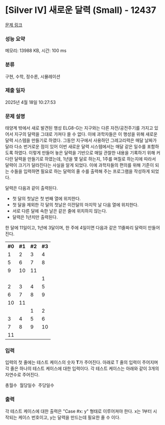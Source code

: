 # [Silver IV] 새로운 달력 (Small) - 12437 

[문제 링크](https://www.acmicpc.net/problem/12437) 

### 성능 요약

메모리: 13988 KB, 시간: 100 ms

### 분류

구현, 수학, 정수론, 시뮬레이션

### 제출 일자

2025년 4월 18일 10:27:53

### 문제 설명

<p>태양계 밖에서 새로 발견된 행성 ELG8-G는 지구와는 다른 자전/공전주기를 가지고 있어서 지구의 달력을 그대로 가져다 쓸 수 없다. 이에 과학자들은 이 행성을 위해 새로운 달력 시스템을 만들기로 하였다. 그동안 지구에서 사용하던 그레고리력은 매달 날짜가 달라 다소 번거로운 점이 있어 이번 새로운 달력 시스템에서는 매달 같은 일수를 포함하도록 하였다. 이렇게 만들어 놓은 달력을 기반으로 매일 관찰한 내용을 기록하기 위해 커다란 달력을 만들기로 하였는데, 1년을 몇 달로 하는지, 1주를 며칠로 하는지에 따라서 달력이 크기가 달라진다는 사실을 알게 되었다. 이에 과학자들의 편의를 위해 기준이 되는 수들을 입력하면 필요로 하는 달력의 줄 수를 출력해 주는 프로그램을 작성하게 되었다.</p>

<p>달력은 다음과 같이 출력된다.</p>

<ul>
	<li>첫 달의 첫날은 첫 번째 열에 위치한다.</li>
	<li>첫 달을 제외한 각 달의 첫날은 이전달의 마지막 날 다음 열에 위치한다.</li>
	<li>서로 다른 달에 속한 날은 같은 줄에 위치하지 않는다.</li>
	<li>달력은 1년치만 출력된다.</li>
</ul>

<p>한 달에 11일이고, 1년에 3달이며, 한 주에 4일이면 다음과 같은 11줄짜리 달력이 만들어진다.  </p>

<table class="table table-bordered th-center td-center table-center-30">
	<tbody>
		<tr>
			<th>#0 </th>
			<th>#1 </th>
			<th>#2 </th>
			<th>#3</th>
		</tr>
		<tr>
			<td>1</td>
			<td>2</td>
			<td>3</td>
			<td>4</td>
		</tr>
		<tr>
			<td>5</td>
			<td>6</td>
			<td>7</td>
			<td>8</td>
		</tr>
		<tr>
			<td>9</td>
			<td>10</td>
			<td>11</td>
			<td> </td>
		</tr>
		<tr>
			<td> </td>
			<td> </td>
			<td> </td>
			<td>1</td>
		</tr>
		<tr>
			<td>2</td>
			<td>3</td>
			<td>4</td>
			<td>5</td>
		</tr>
		<tr>
			<td>6</td>
			<td>7</td>
			<td>8</td>
			<td>9</td>
		</tr>
		<tr>
			<td>10</td>
			<td>11</td>
			<td> </td>
			<td> </td>
		</tr>
		<tr>
			<td> </td>
			<td> </td>
			<td>1</td>
			<td>2</td>
		</tr>
		<tr>
			<td>3</td>
			<td>4</td>
			<td>5</td>
			<td>6</td>
		</tr>
		<tr>
			<td>7</td>
			<td>8</td>
			<td>9</td>
			<td>10</td>
		</tr>
		<tr>
			<td>11</td>
			<td> </td>
			<td> </td>
			<td> </td>
		</tr>
	</tbody>
</table>

### 입력 

 <p>입력의 첫 줄에는 테스트 케이스의 숫자 <strong>T</strong>가 주어진다. 아래로 T 줄의 입력이 주어지며 각 줄은 하나의 테스트 케이스에 대한 입력이다. 각 테스트 케이스는 아래와 같이 3개의 자연수로 주어진다.</p>

<pre>총월수 월당일수 주당일수
</pre>

### 출력 

 <p>각 테스트 케이스에 대한 출력은 "Case #x: y" 형태로 이루어져야 한다. x는 1부터 시작되는 케이스 번호이고, y는 달력을 만드는데 필요한 줄 수 이다.</p>

